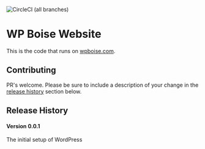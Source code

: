 ![CircleCI (all branches)](https://img.shields.io/circleci/project/github/WPBoise/WP-Boise-Website.svg)


# WP Boise Website
This is the code that runs on [wpboise.com](https://wpboise.com).

## Contributing
PR's welcome. Please be sure to include a description of your change in the [release history](#release-history) section below.

## Release History

#### Version 0.0.1
The initial setup of WordPress

